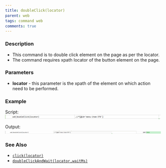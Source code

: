 ```yaml
---
title: doubleClick(locator)
parent: web
tags: command web
comments: true
---
```


### Description

- This command is to double  click element on the page as per the locator.
- The command requires xpath locator of the button element on the page.

### Parameters

- **locator** - this parameter is the xpath of the element on which action need to be performed.

### Example

Script:<br/>
![](image/doubleClick_01.png)

Output:<br/>
![](image/doubleClick_02.png)

### See Also

- [`click(locator)`](click(locator))
- [`doubleClickAndWait(locator,waitMs)`](doubleClickAndWait(locator,waitMs))